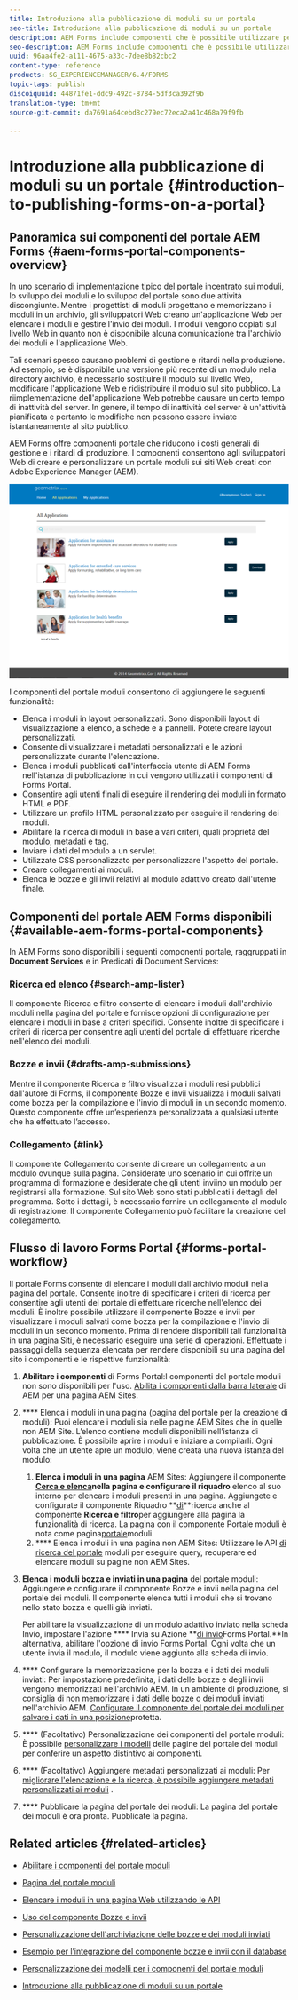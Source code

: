 ```yaml
---
title: Introduzione alla pubblicazione di moduli su un portale
seo-title: Introduzione alla pubblicazione di moduli su un portale
description: AEM Forms include componenti che è possibile utilizzare per creare il portale dei moduli. In questi articoli vengono presentati i componenti del portale moduli disponibili.
seo-description: AEM Forms include componenti che è possibile utilizzare per creare il portale dei moduli. In questi articoli vengono presentati i componenti del portale moduli disponibili.
uuid: 96aa4fe2-a111-4675-a33c-7dee8b82cbc2
content-type: reference
products: SG_EXPERIENCEMANAGER/6.4/FORMS
topic-tags: publish
discoiquuid: 44871fe1-ddc9-492c-8784-5df3ca392f9b
translation-type: tm+mt
source-git-commit: da7691a64cebd8c279ec72eca2a41c468a79f9fb

---
```



# Introduzione alla pubblicazione di moduli su un portale {#introduction-to-publishing-forms-on-a-portal}

## Panoramica sui componenti del portale AEM Forms {#aem-forms-portal-components-overview}

In uno scenario di implementazione tipico del portale incentrato sui moduli, lo sviluppo dei moduli e lo sviluppo del portale sono due attività discongiunte. Mentre i progettisti di moduli progettano e memorizzano i moduli in un archivio, gli sviluppatori Web creano un&#39;applicazione Web per elencare i moduli e gestire l&#39;invio dei moduli. I moduli vengono copiati sul livello Web in quanto non è disponibile alcuna comunicazione tra l&#39;archivio dei moduli e l&#39;applicazione Web.

Tali scenari spesso causano problemi di gestione e ritardi nella produzione. Ad esempio, se è disponibile una versione più recente di un modulo nella directory archivio, è necessario sostituire il modulo sul livello Web, modificare l&#39;applicazione Web e ridistribuire il modulo sul sito pubblico. La riimplementazione dell&#39;applicazione Web potrebbe causare un certo tempo di inattività del server. In genere, il tempo di inattività del server è un&#39;attività pianificata e pertanto le modifiche non possono essere inviate istantaneamente al sito pubblico.

AEM Forms offre componenti portale che riducono i costi generali di gestione e i ritardi di produzione. I componenti consentono agli sviluppatori Web di creare e personalizzare un portale moduli sui siti Web creati con Adobe Experience Manager (AEM).

![Portale AEM Forms](assets/aem-forms-portal.png)

I componenti del portale moduli consentono di aggiungere le seguenti funzionalità:

* Elenca i moduli in layout personalizzati. Sono disponibili layout di visualizzazione a elenco, a schede e a pannelli. Potete creare layout personalizzati.
* Consente di visualizzare i metadati personalizzati e le azioni personalizzate durante l&#39;elencazione.
* Elenca i moduli pubblicati dall&#39;interfaccia utente di AEM Forms nell&#39;istanza di pubblicazione in cui vengono utilizzati i componenti di Forms Portal.
* Consentire agli utenti finali di eseguire il rendering dei moduli in formato HTML e PDF.
* Utilizzare un profilo HTML personalizzato per eseguire il rendering dei moduli.
* Abilitare la ricerca di moduli in base a vari criteri, quali proprietà del modulo, metadati e tag.
* Inviare i dati del modulo a un servlet.
* Utilizzate CSS personalizzato per personalizzare l&#39;aspetto del portale.
* Creare collegamenti ai moduli.
* Elenca le bozze e gli invii relativi al modulo adattivo creato dall&#39;utente finale.

## Componenti del portale AEM Forms disponibili {#available-aem-forms-portal-components}

In AEM Forms sono disponibili i seguenti componenti portale, raggruppati in **Document Services** e in Predicati **di** Document Services:

### Ricerca ed elenco {#search-amp-lister}

Il componente Ricerca e filtro consente di elencare i moduli dall&#39;archivio moduli nella pagina del portale e fornisce opzioni di configurazione per elencare i moduli in base a criteri specifici. Consente inoltre di specificare i criteri di ricerca per consentire agli utenti del portale di effettuare ricerche nell&#39;elenco dei moduli.

### Bozze e invii {#drafts-amp-submissions}

Mentre il componente Ricerca e filtro visualizza i moduli resi pubblici dall&#39;autore di Forms, il componente Bozze e invii visualizza i moduli salvati come bozza per la compilazione e l&#39;invio di moduli in un secondo momento. Questo componente offre un’esperienza personalizzata a qualsiasi utente che ha effettuato l’accesso.

### Collegamento {#link}

Il componente Collegamento consente di creare un collegamento a un modulo ovunque sulla pagina. Considerate uno scenario in cui offrite un programma di formazione e desiderate che gli utenti inviino un modulo per registrarsi alla formazione. Sul sito Web sono stati pubblicati i dettagli del programma. Sotto i dettagli, è necessario fornire un collegamento al modulo di registrazione. Il componente Collegamento può facilitare la creazione del collegamento.

## Flusso di lavoro Forms Portal {#forms-portal-workflow}

Il portale Forms consente di elencare i moduli dall&#39;archivio moduli nella pagina del portale. Consente inoltre di specificare i criteri di ricerca per consentire agli utenti del portale di effettuare ricerche nell&#39;elenco dei moduli. È inoltre possibile utilizzare il componente Bozze e invii per visualizzare i moduli salvati come bozza per la compilazione e l&#39;invio di moduli in un secondo momento. Prima di rendere disponibili tali funzionalità in una pagina Siti, è necessario eseguire una serie di operazioni. Effettuate i passaggi della sequenza elencata per rendere disponibili su una pagina del sito i componenti e le rispettive funzionalità:

1. **Abilitare i componenti** di Forms Portal:I componenti del portale moduli non sono disponibili per l&#39;uso. [Abilita i componenti dalla barra laterale](/help/forms/using/enabling-forms-portal-components.md) di AEM per una pagina AEM Sites.
1. **** Elenca i moduli in una pagina (pagina del portale per la creazione di moduli): Puoi elencare i moduli sia nelle pagine AEM Sites che in quelle non AEM Site. L’elenco contiene moduli disponibili nell’istanza di pubblicazione. È possibile aprire i moduli e iniziare a compilarli. Ogni volta che un utente apre un modulo, viene creata una nuova istanza del modulo:

   1. **Elenca i moduli in una pagina** AEM Sites: Aggiungere il componente **[Cerca e elenca](/help/forms/using/creating-form-portal-page.md)**nella pagina e configurare il riquadro**[](/help/forms/using/creating-form-portal-page.md#p-list-pane-p)** elenco al suo interno per elencare i moduli presenti in una pagina. Aggiungete e configurate il componente Riquadro **[di](/help/forms/using/creating-form-portal-page.md#search-pane)**ricerca anche al componente **Ricerca e filtro**per aggiungere alla pagina la funzionalità di ricerca. La pagina con il componente Portale moduli è nota come pagina[portale](/help/forms/using/creating-form-portal-page.md)moduli.
   1. **** Elenca i moduli in una pagina non AEM Sites: Utilizzare le API [di ricerca del portale](/help/forms/using/listing-forms-webpage-using-apis.md) moduli per eseguire query, recuperare ed elencare moduli su pagine non AEM Sites.

1. **Elenca i moduli bozza e inviati in una pagina** del portale moduli: Aggiungere e configurare il componente Bozze e invii nella pagina del portale dei moduli. Il componente elenca tutti i moduli che si trovano nello stato bozza e quelli già inviati.

   Per abilitare la visualizzazione di un modulo adattivo inviato nella scheda Invio, impostare l&#39;azione **** Invia su Azione **[di invio](https://helpx.adobe.com/in/experience-manager/6-4/forms/using/configuring-submit-actions.html)Forms Portal.**In alternativa, abilitare l&#39;opzione di invio Forms Portal. Ogni volta che un utente invia il modulo, il modulo viene aggiunto alla scheda di invio.

1. **** Configurare la memorizzazione per la bozza e i dati dei moduli inviati: Per impostazione predefinita, i dati delle bozze e degli invii vengono memorizzati nell&#39;archivio AEM. In un ambiente di produzione, si consiglia di non memorizzare i dati delle bozze o dei moduli inviati nell&#39;archivio AEM. [Configurare il componente del portale dei moduli per salvare i dati in una posizione](/help/forms/using/draft-submission-component.md#customizing-the-storage)protetta.
1. **** (Facoltativo) Personalizzazione dei componenti del portale moduli: È possibile [personalizzare i modelli](/help/forms/using/customizing-templates-forms-portal-components.md) delle pagine del portale dei moduli per conferire un aspetto distintivo ai componenti.
1. **** (Facoltativo) Aggiungere metadati personalizzati ai moduli: Per [migliorare l&#39;elencazione e la ricerca, è possibile aggiungere metadati personalizzati ai moduli](/help/forms/using/customizing-templates-forms-portal-components.md) .
1. **** Pubblicare la pagina del portale dei moduli: La pagina del portale dei moduli è ora pronta. Pubblicate la pagina.

## Related articles {#related-articles}

* [Abilitare i componenti del portale moduli](/help/forms/using/enabling-forms-portal-components.md)
* [Pagina del portale moduli](/help/forms/using/creating-form-portal-page.md)
* [Elencare i moduli in una pagina Web utilizzando le API](/help/forms/using/listing-forms-webpage-using-apis.md)
* [Uso del componente Bozze e invii](/help/forms/using/draft-submission-component.md)
* [Personalizzazione dell&#39;archiviazione delle bozze e dei moduli inviati](/help/forms/using/draft-submission-component.md#customizing-the-storage)
* [Esempio per l’integrazione del componente bozze e invii con il database](https://helpx.adobe.com/in/experience-manager/6-4/forms/using/integrate-draft-submission-database.html)

* [Personalizzazione dei modelli per i componenti del portale moduli](/help/forms/using/customizing-templates-forms-portal-components.md)
* [Introduzione alla pubblicazione di moduli su un portale](/help/forms/using/introduction-publishing-forms.md)

